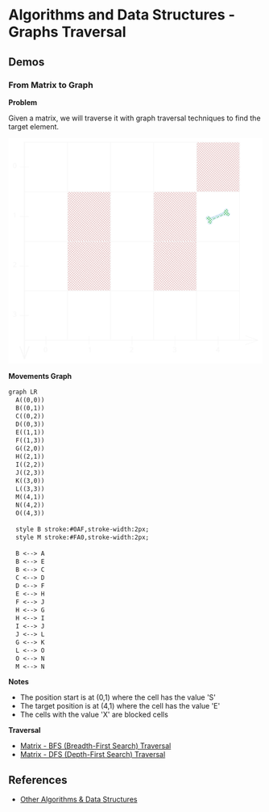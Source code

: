 # Algorithms and Data Structures - Graphs Traversal

## Demos

### From Matrix to Graph

**Problem**

Given a matrix, we will traverse it with graph traversal techniques to find the target element.

![Maze](./media/maze.svg)

**Movements Graph**
```mermaid
graph LR
  A((0,0))
  B((0,1))
  C((0,2))
  D((0,3))
  E((1,1))
  F((1,3))
  G((2,0))
  H((2,1))
  I((2,2))
  J((2,3))
  K((3,0))
  L((3,3))
  M((4,1))
  N((4,2))
  O((4,3))

  style B stroke:#0AF,stroke-width:2px;
  style M stroke:#FA0,stroke-width:2px;

  B <--> A
  B <--> E
  B <--> C
  C <--> D
  D <--> F
  E <--> H
  F <--> J
  H <--> G
  H <--> I
  I <--> J
  J <--> L
  G <--> K
  L <--> O
  O <--> N
  M <--> N
```

**Notes**
- The position start is at (0,1) where the cell has the value 'S'
- The target position is at (4,1) where the cell has the value 'E'
- The cells with the value 'X' are blocked cells

**Traversal**
- [Matrix - BFS (Breadth-First Search) Traversal](./src/maze-bfs.js)
- [Matrix - DFS (Depth-First Search) Traversal](./src/maze-dfs.js)


## References
- [Other Algorithms & Data Structures](https://github.com/NelsonBN/algorithms-data-structures)
